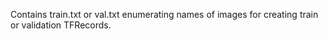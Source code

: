 <p>Contains train.txt or val.txt enumerating names of images for creating train or validation TFRecords.</p>